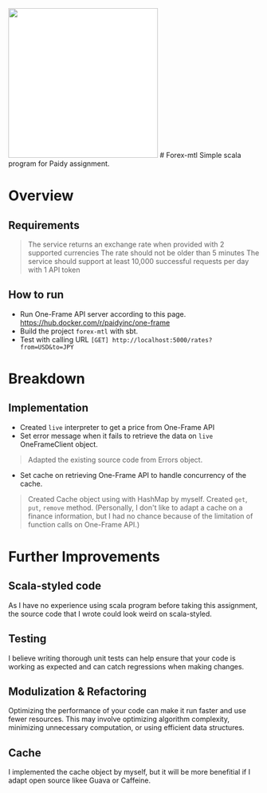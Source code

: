 <img src="/paidy.png?raw=true" width=300 style="background-color:white;">
# Forex-mtl
Simple scala program for Paidy assignment.

# Overview

## Requirements
> The service returns an exchange rate when provided with 2 supported currencies
> The rate should not be older than 5 minutes
> The service should support at least 10,000 successful requests per day with 1 API token

## How to run
* Run One-Frame API server according to this page. https://hub.docker.com/r/paidyinc/one-frame
* Build the project `forex-mtl` with sbt.
* Test with calling URL `[GET] http://localhost:5000/rates?from=USD&to=JPY`

# Breakdown

## Implementation
* Created `live` interpreter to get a price from One-Frame API
* Set error message when it fails to retrieve the data on `live` OneFrameClient object.
> Adapted the existing source code from Errors object.
* Set cache on retrieving One-Frame API to handle concurrency of the cache. 
> Created Cache object using with HashMap by myself. 
> Created `get`, `put`, `remove` method.
> (Personally, I don't like to adapt a cache on a finance information, but I had no chance because of the limitation of function calls on One-Frame API.)

# Further Improvements 

## Scala-styled code
As I have no experience using scala program before taking this assignment, the source code that I wrote could look weird on scala-styled.

## Testing
I believe writing thorough unit tests can help ensure that your code is working as expected and can catch regressions when making changes.

## Modulization & Refactoring
Optimizing the performance of your code can make it run faster and use fewer resources. This may involve optimizing algorithm complexity, minimizing unnecessary computation, or using efficient data structures.

## Cache
I implemented the cache object by myself, but it will be more benefitial if I adapt open source likee Guava or Caffeine.

